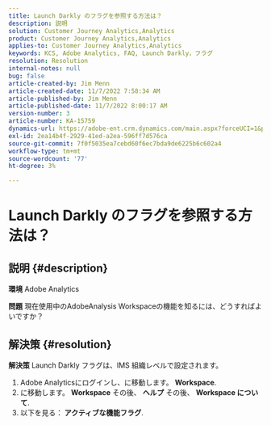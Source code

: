 ```yaml
---
title: Launch Darkly のフラグを参照する方法は？
description: 説明
solution: Customer Journey Analytics,Analytics
product: Customer Journey Analytics,Analytics
applies-to: Customer Journey Analytics,Analytics
keywords: KCS, Adobe Analytics, FAQ, Launch Darkly，フラグ
resolution: Resolution
internal-notes: null
bug: false
article-created-by: Jim Menn
article-created-date: 11/7/2022 7:58:34 AM
article-published-by: Jim Menn
article-published-date: 11/7/2022 8:00:17 AM
version-number: 3
article-number: KA-15759
dynamics-url: https://adobe-ent.crm.dynamics.com/main.aspx?forceUCI=1&pagetype=entityrecord&etn=knowledgearticle&id=0b8172f4-715e-ed11-9561-6045bd0065f9
exl-id: 2ea14b4f-2929-41ed-a2ea-596ff7d576ca
source-git-commit: 7f0f5035ea7cebd60f6ec7bda9de6225b6c602a4
workflow-type: tm+mt
source-wordcount: '77'
ht-degree: 3%

---
```


# Launch Darkly のフラグを参照する方法は？

## 説明 {#description}


<b>環境</b>
Adobe Analytics

<b>問題</b>
現在使用中のAdobeAnalysis Workspaceの機能を知るには、どうすればよいですか？


## 解決策 {#resolution}


<b>解決策</b>
Launch Darkly フラグは、IMS 組織レベルで設定されます。

1. Adobe Analyticsにログインし、に移動します。 <b>Workspace</b>.
2. に移動します。 <b>Workspace</b> その後、 <b>ヘルプ</b> その後、 <b>Workspace について</b>.
3. 以下を見る：<b> アクティブな機能フラグ</b>.
